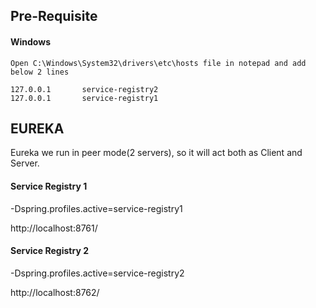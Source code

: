 ## Pre-Requisite  ##
#### Windows ####
    Open C:\Windows\System32\drivers\etc\hosts file in notepad and add below 2 lines
    
    127.0.0.1		service-registry2
    127.0.0.1		service-registry1

## EUREKA ##
Eureka we run in peer mode(2 servers), so it will act both as Client and Server.

#### Service Registry 1 ####
-Dspring.profiles.active=service-registry1 

http://localhost:8761/

#### Service Registry 2 ####
-Dspring.profiles.active=service-registry2 

http://localhost:8762/

